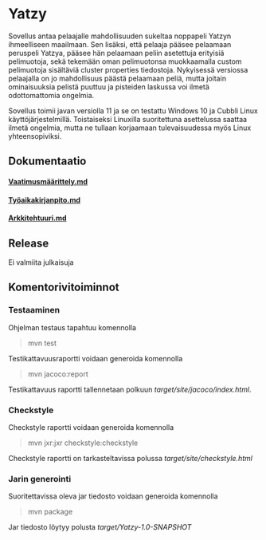 # Yatzy
Sovellus antaa pelaajalle mahdollisuuden sukeltaa noppapeli Yatzyn ihmeelliseen maailmaan. Sen lisäksi, että pelaaja pääsee pelaamaan peruspeli Yatzya, pääsee hän pelaamaan peliin asetettuja erityisiä pelimuotoja, sekä tekemään oman pelimuotonsa muokkaamalla custom pelimuotoja sisältäviä cluster properties tiedostoja. Nykyisessä versiossa pelaajalla on jo mahdollisuus päästä pelaamaan peliä, mutta joitain ominaisuuksia pelistä puuttuu ja pisteiden laskussa voi ilmetä odottomattomia ongelmia.

Sovellus toimii javan versiolla 11 ja se on testattu Windows 10 ja Cubbli Linux käyttöjärjestelmillä. Toistaiseksi Linuxilla suoritettuna asettelussa saattaa ilmetä ongelmia, mutta ne tullaan korjaamaan tulevaisuudessa myös Linux yhteensopiviksi.
## Dokumentaatio
#### [Vaatimusmäärittely.md](https://github.com/tsa-dom/ot-harjoitustyo/blob/master/Dokumentaatio/Vaatimusmäärittely.md)
#### [Työaikakirjanpito.md](https://github.com/tsa-dom/ot-harjoitustyo/blob/master/Dokumentaatio/Työaikakirjanpito.md)
#### [Arkkitehtuuri.md](https://github.com/tsa-dom/ot-harjoitustyo/blob/master/Dokumentaatio/Arkkitehtuuri.md)
## Release
Ei valmiita julkaisuja
## Komentorivitoiminnot
### Testaaminen
Ohjelman testaus tapahtuu komennolla
> mvn test

Testikattavuusraportti voidaan generoida komennolla
> mvn jacoco:report

Testikattavuus raportti tallennetaan polkuun *target/site/jacoco/index.html*.
### Checkstyle
Checkstyle raportti voidaan generoida komennolla
> mvn jxr:jxr checkstyle:checkstyle

Checkstyle raportti on tarkasteltavissa polussa *target/site/checkstyle.html*
### Jarin generointi
Suoritettavissa oleva jar tiedosto voidaan generoida komennolla
> mvn package

Jar tiedosto löytyy polusta *target/Yatzy-1.0-SNAPSHOT*
